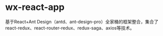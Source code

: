 # wx-react-app
基于React+Ant Design（antd、ant-design-pro）全家桶的框架整合，集合了react-redux、react-router-redux、redux-saga、axios等技术。  
